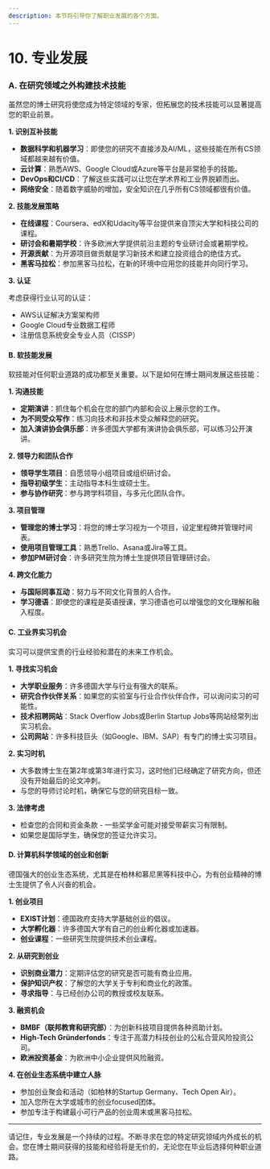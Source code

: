```yaml
---
description: 本节将引导你了解职业发展的各个方面。
---
```


# 10. 专业发展

### A. 在研究领域之外构建技术技能

虽然您的博士研究将使您成为特定领域的专家，但拓展您的技术技能可以显著提高您的职业前景。

**1. 识别互补技能**

* **数据科学和机器学习**：即使您的研究不直接涉及AI/ML，这些技能在所有CS领域都越来越有价值。
* **云计算**：熟悉AWS、Google Cloud或Azure等平台是非常抢手的技能。
* **DevOps和CI/CD**：了解这些实践可以让您在学术界和工业界脱颖而出。
* **网络安全**：随着数字威胁的增加，安全知识在几乎所有CS领域都很有价值。

**2. 技能发展策略**

* **在线课程**：Coursera、edX和Udacity等平台提供来自顶尖大学和科技公司的课程。
* **研讨会和暑期学校**：许多欧洲大学提供前沿主题的专业研讨会或暑期学校。
* **开源贡献**：为开源项目做贡献是学习新技术和建立投资组合的绝佳方式。
* **黑客马拉松**：参加黑客马拉松，在新的环境中应用您的技能并向同行学习。

**3. 认证**

考虑获得行业认可的认证：

* AWS认证解决方案架构师
* Google Cloud专业数据工程师
* 注册信息系统安全专业人员（CISSP）

#### B. 软技能发展

软技能对任何职业道路的成功都至关重要。以下是如何在博士期间发展这些技能：

**1. 沟通技能**

* **定期演讲**：抓住每个机会在您的部门内部和会议上展示您的工作。
* **为不同受众写作**：练习向技术和非技术受众解释您的研究。
* **加入演讲协会俱乐部**：许多德国大学都有演讲协会俱乐部，可以练习公开演讲。

**2. 领导力和团队合作**

* **领导学生项目**：自愿领导小组项目或组织研讨会。
* **指导初级学生**：主动指导本科生或硕士生。
* **参与协作研究**：参与跨学科项目，与多元化团队合作。

**3. 项目管理**

* **管理您的博士学习**：将您的博士学习视为一个项目，设定里程碑并管理时间表。
* **使用项目管理工具**：熟悉Trello、Asana或Jira等工具。
* **参加PM研讨会**：许多研究生院为博士生提供项目管理研讨会。

**4. 跨文化能力**

* **与国际同事互动**：努力与不同文化背景的人合作。
* **学习德语**：即使您的课程是英语授课，学习德语也可以增强您的文化理解和融入程度。

#### C. 工业界实习机会

实习可以提供宝贵的行业经验和潜在的未来工作机会。

**1. 寻找实习机会**

* **大学职业服务**：许多德国大学与行业有强大的联系。
* **研究合作伙伴关系**：如果您的实验室与行业合作伙伴合作，可以询问实习的可能性。
* **技术招聘网站**：Stack Overflow Jobs或Berlin Startup Jobs等网站经常列出实习机会。
* **公司网站**：许多科技巨头（如Google、IBM、SAP）有专门的博士实习项目。

**2. 实习时机**

* 大多数博士生在第2年或第3年进行实习，这时他们已经确定了研究方向，但还没有开始最后的论文冲刺。
* 与您的导师讨论时机，确保它与您的研究目标一致。

**3. 法律考虑**

* 检查您的合同和资金条款 - 一些奖学金可能对接受带薪实习有限制。
* 如果您是国际学生，确保您的签证允许实习。

#### D. 计算机科学领域的创业和创新

德国强大的创业生态系统，尤其是在柏林和慕尼黑等科技中心，为有创业精神的博士生提供了令人兴奋的机会。

**1. 创业项目**

* **EXIST计划**：德国政府支持大学基础创业的倡议。
* **大学孵化器**：许多德国大学有自己的创业孵化器或加速器。
* **创业课程**：一些研究生院提供技术创业课程。

**2. 从研究到创业**

* **识别商业潜力**：定期评估您的研究是否可能有商业应用。
* **保护知识产权**：了解您的大学关于专利和商业化的政策。
* **寻求指导**：与已经创办公司的教授或校友联系。

**3. 融资机会**

* **BMBF（联邦教育和研究部）**：为创新科技项目提供各种资助计划。
* **High-Tech Gründerfonds**：专注于高潜力科技创业的公私合营风险投资公司。
* **欧洲投资基金**：为欧洲中小企业提供风险融资。

**4. 在创业生态系统中建立人脉**

* 参加创业聚会和活动（如柏林的Startup Germany、Tech Open Air）。
* 加入您所在大学或城市的创业focused团体。
* 参加专注于构建最小可行产品的创业周末或黑客马拉松。

***

请记住，专业发展是一个持续的过程。不断寻求在您的特定研究领域内外成长的机会。您在博士期间获得的技能和经验将是无价的，无论您在毕业后选择何种职业道路。

